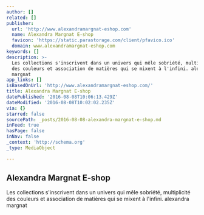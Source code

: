 ```yaml
---
author: []
related: []
publisher:
  url: 'http://www.alexandramargnat-eshop.com'
  name: Alexandra Margnat E-shop
  favicon: 'https://static.parastorage.com/client/pfavico.ico'
  domain: www.alexandramargnat-eshop.com
keywords: []
description: >-
  Les collections s'inscrivent dans un univers qui mêle sobriété, multiplicité
  des couleurs et association de matières qui se mixent à l'infini. alexandra
  margnat
app_links: []
isBasedOnUrl: 'http://www.alexandramargnat-eshop.com/'
title: Alexandra Margnat E-shop
datePublished: '2016-08-08T10:06:13.429Z'
dateModified: '2016-08-08T10:02:02.235Z'
via: {}
starred: false
sourcePath: _posts/2016-08-08-alexandra-margnat-e-shop.md
inFeed: true
hasPage: false
inNav: false
_context: 'http://schema.org'
_type: MediaObject

---
```

<article style=""><h1>Alexandra Margnat E-shop</h1><p>Les collections s'inscrivent dans un univers qui mêle sobriété, multiplicité des couleurs et association de matières qui se mixent à l'infini. alexandra margnat</p></article>